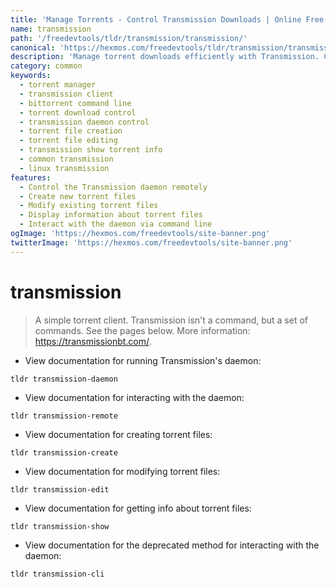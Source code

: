 ```yaml
---
title: 'Manage Torrents - Control Transmission Downloads | Online Free DevTools by Hexmos'
name: transmission
path: '/freedevtools/tldr/transmission/transmission/'
canonical: 'https://hexmos.com/freedevtools/tldr/transmission/transmission/'
description: 'Manage torrent downloads efficiently with Transmission. Control torrent sessions and manage files with this command line tool. Free online tool, no registration required.'
category: common
keywords:
  - torrent manager
  - transmission client
  - bittorrent command line
  - torrent download control
  - transmission daemon control
  - torrent file creation
  - torrent file editing
  - transmission show torrent info
  - common transmission
  - linux transmission
features:
  - Control the Transmission daemon remotely
  - Create new torrent files
  - Modify existing torrent files
  - Display information about torrent files
  - Interact with the daemon via command line
ogImage: 'https://hexmos.com/freedevtools/site-banner.png'
twitterImage: 'https://hexmos.com/freedevtools/site-banner.png'
---
```


# transmission

> A simple torrent client.
> Transmission isn't a command, but a set of commands. See the pages below.
> More information: <https://transmissionbt.com/>.

- View documentation for running Transmission's daemon:

`tldr transmission-daemon`

- View documentation for interacting with the daemon:

`tldr transmission-remote`

- View documentation for creating torrent files:

`tldr transmission-create`

- View documentation for modifying torrent files:

`tldr transmission-edit`

- View documentation for getting info about torrent files:

`tldr transmission-show`

- View documentation for the deprecated method for interacting with the daemon:

`tldr transmission-cli`
